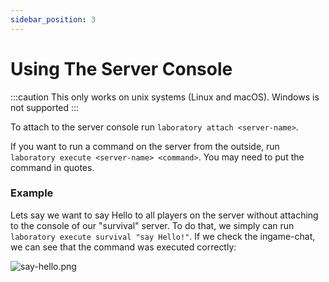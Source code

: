 ```yaml
---
sidebar_position: 3
---
```


# Using The Server Console

:::caution
This only works on unix systems (Linux and macOS). Windows is not supported
:::

To attach to the server console run `laboratory attach <server-name>`.

If you want to run a command on the server from the outside, run `laboratory execute <server-name> <command>`. You may need to put the command in quotes.

### Example

Lets say we want to say Hello to all players on the server without attaching to the console of our "survival" server. 
To do that, we simply can run `laboratory execute survival "say Hello!"`. If we check the ingame-chat, we can see that the command was executed correctly:

![say-hello.png](/img/docs/say-hello.png)